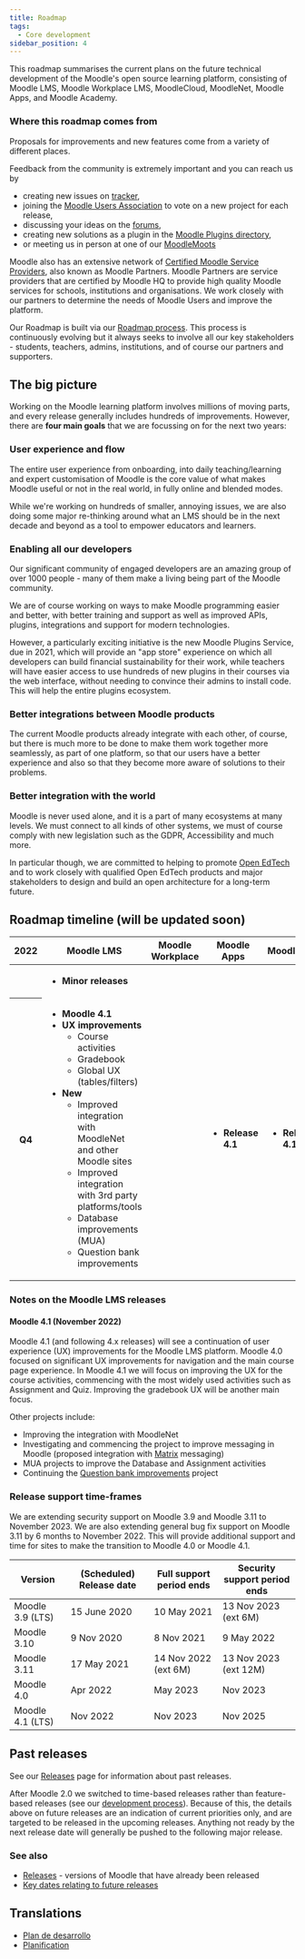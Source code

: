 ```yaml
---
title: Roadmap
tags:
  - Core development
sidebar_position: 4
---
```


This roadmap summarises the current plans on the future technical development of the Moodle's open source learning platform, consisting of Moodle LMS, Moodle Workplace LMS, MoodleCloud, MoodleNet, Moodle Apps, and Moodle Academy.

### Where this roadmap comes from

Proposals for improvements and new features come from a variety of different places.

Feedback from the community is extremely important and you can reach us by

- creating new issues on [tracker](http://tracker.moodle.org),
- joining the [Moodle Users Association](https://moodleassociation.org/) to vote on a new project for each release,
- discussing your ideas on the [forums](https://moodle.org/forums),
- creating new solutions as a plugin in the [Moodle Plugins directory](https://moodle.org/plugins),
- or meeting us in person at one of our [MoodleMoots](https://moodle.com/events/)

Moodle also has an extensive network of [Certified Moodle Service Providers](https://moodle.com/services), also known as Moodle Partners. Moodle Partners are service providers that are certified by Moodle HQ to provide high quality Moodle services for schools, institutions and organisations. We work closely with our partners to determine the needs of Moodle Users and improve the platform.

Our Roadmap is built via our [Roadmap process](https://docs.moodle.org/dev/Roadmap_process). This process is continuously evolving but it always seeks to involve all our key stakeholders - students, teachers, admins, institutions, and of course our partners and supporters.

## The big picture

Working on the Moodle learning platform involves millions of moving parts, and every release generally includes hundreds of improvements. However, there are **four main goals** that we are focussing on for the next two years:

### User experience and flow

The entire user experience from onboarding, into daily teaching/learning and expert customisation of Moodle is the core value of what makes Moodle useful or not in the real world, in fully online and blended modes.

While we're working on hundreds of smaller, annoying issues, we are also doing some major re-thinking around what an LMS should be in the next decade and beyond as a tool to empower educators and learners.

### Enabling all our developers

Our significant community of engaged developers are an amazing group of over 1000 people - many of them make a living being part of the Moodle community.

We are of course working on ways to make Moodle programming easier and better, with better training and support as well as improved APIs, plugins, integrations and support for modern technologies.

However, a particularly exciting initiative is the new Moodle Plugins Service, due in 2021, which will provide an "app store" experience on which all developers can build financial sustainability for their work, while teachers will have easier access to use hundreds of new plugins in their courses via the web interface, without needing to convince their admins to install code. This will help the entire plugins ecosystem.

### Better integrations between Moodle products

The current Moodle products already integrate with each other, of course, but there is much more to be done to make them work together more seamlessly, as part of one platform, so that our users have a better experience and also so that they become more aware of solutions to their problems.

### Better integration with the world

Moodle is never used alone, and it is a part of many ecosystems at many levels. We must connect to all kinds of other systems, we must of course comply with new legislation such as the GDPR, Accessibility and much more.

In particular though, we are committed to helping to promote [<span class="underline">Open EdTech</span>](https://openedtech.global/) and to work closely with qualified Open EdTech products and major stakeholders to design and build an open architecture for a long-term future.

## Roadmap timeline (will be updated soon)

<!--
  Github Flavoured Markdown does not support tables without headers.
  We must use an HTML table here.
  Please note that Spacing in this table is important.
  Markdown must have empty newlines between it and HTML markup.
-->
<table>
<thead>
<tr>
<th> 2022 </th>
<th> Moodle LMS </th>
<th> Moodle Workplace </th>
<th> Moodle Apps </th>
<th> MoodleCloud </th>
<th> MoodleNet </th>
<th> Moodle Academy </th>
</tr>
</thead>
<tbody>
<tr>
<td> </td>
<td>

- **Minor releases**

</td>
<td> </td>
<td> </td>
<td> </td>
<td> </td>
<td> </td>
</tr>

<tr><th> Q4 </th><td>

- **Moodle 4.1**
- **UX improvements**
  - Course activities
  - Gradebook
  - Global UX (tables/filters)
- **New**
  - Improved integration with MoodleNet and other Moodle sites
  - Improved integration with 3rd party platforms/tools
  - Database improvements (MUA)
  - Question bank improvements

</td><td>

</td><td>

- **Release 4.1**

</td><td>

- **Release 4.1**

</td><td>

</td><td>

</td></tr>
</tbody></table>

### Notes on the Moodle LMS releases

#### Moodle 4.1 (November 2022)

Moodle 4.1 (and following 4.x releases) will see a continuation of user experience (UX) improvements for the Moodle LMS platform. Moodle 4.0 focused on significant UX improvements for navigation and the main course page experience. In Moodle 4.1 we will focus on improving the UX for the course activities, commencing with the most widely used activities such as Assignment and Quiz. Improving the gradebook UX will be another main focus.

Other projects include:

- Improving the integration with MoodleNet
- Investigating and commencing the project to improve messaging in Moodle (proposed integration with [Matrix](https://matrix.org/) messaging)
- MUA projects to improve the Database and Assignment activities
- Continuing the [Question bank improvements](https://docs.moodle.org/dev/Question_bank_improvements_for_Moodle_4.1) project

### Release support time-frames

We are extending security support on Moodle 3.9 and Moodle 3.11 to November 2023. We are also extending general bug fix support on Moodle 3.11 by 6 months to November 2022. This will provide additional support and time for sites to make the transition to Moodle 4.0 or Moodle 4.1.

| Version | (Scheduled) Release date | Full support period ends | Security support period ends |
| --- | --- | --- | --- |
| Moodle 3.9 (LTS) | 15 June 2020 | 10 May 2021 | 13 Nov 2023 (ext 6M) |
| Moodle 3.10 | 9 Nov 2020 | 8 Nov 2021 | 9 May 2022 |
| Moodle 3.11 | 17 May 2021 | 14 Nov 2022 (ext 6M) | 13 Nov 2023 (ext 12M) |
| Moodle 4.0 | Apr 2022 | May 2023 | Nov 2023 |
| Moodle 4.1 (LTS) | Nov 2022 | Nov 2023 | Nov 2025 |

## Past releases

See our [Releases](../releases.md) page for information about past releases.

After Moodle 2.0 we switched to time-based releases rather than feature-based releases (see our [development process](../development/process.md)). Because of this, the details above on future releases are an indication of current priorities only, and are targeted to be released in the upcoming releases. Anything not ready by the next release date will generally be pushed to the following major release.

### See also

- [Releases](../releases.md) - versions of Moodle that have already been released
- [Key dates relating to future releases](../releases#general-release-calendar)

## Translations

<!-- cspell:disable -->

- [Plan de desarrollo](https://docs.moodle.org/es/Plan_de_desarrollo)
- [Planification](https://docs.moodle.org/fr/Planification)
